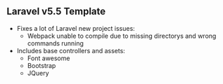 ## Laravel v5.5 Template

- Fixes a lot of Laravel new project issues:
  - Webpack unable to compile due to missing directorys and wrong commands running
- Includes base controllers and assets:
  - Font awesome
  - Bootstrap
  - JQuery
